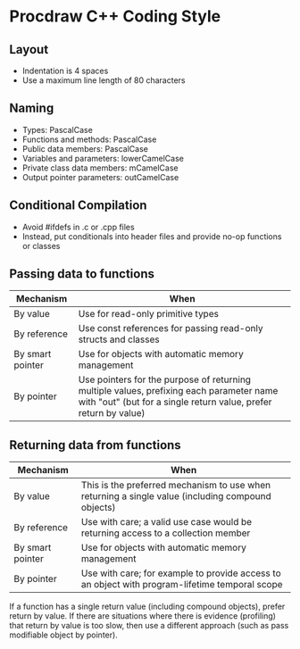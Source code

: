 Procdraw C++ Coding Style
=========================

Layout
------

* Indentation is 4 spaces
* Use a maximum line length of 80 characters

Naming
------

* Types: PascalCase
* Functions and methods: PascalCase
* Public data members: PascalCase
* Variables and parameters: lowerCamelCase
* Private class data members: mCamelCase
* Output pointer parameters: outCamelCase

Conditional Compilation
-----------------------

* Avoid #ifdefs in .c or .cpp files
* Instead, put conditionals into header files and provide no-op
  functions or classes

Passing data to functions
-------------------------

| Mechanism | When |
|-----------|------|
| By value | Use for read-only primitive types |
| By reference | Use const references for passing read-only structs and classes |
| By smart pointer | Use for objects with automatic memory management |
| By pointer | Use pointers for the purpose of returning multiple values, prefixing each parameter name with "out" (but for a single return value, prefer return by value) |

Returning data from functions
-----------------------------

| Mechanism | When |
|-----------|------|
| By value | This is the preferred mechanism to use when returning a single value (including compound objects) |
| By reference | Use with care; a valid use case would be returning access to a collection member |
| By smart pointer | Use for objects with automatic memory management |
| By pointer | Use with care; for example to provide access to an object with program-lifetime temporal scope |

If a function has a single return value (including compound objects),
prefer return by value. If there are situations where there is evidence
(profiling) that return by value is too slow, then use a different
approach (such as pass modifiable object by pointer).
